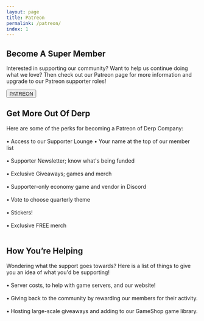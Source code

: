 ```yaml
---
layout: page
title: Patreon
permalink: /patreon/
index: 1
---
```


<div class="section sectionBorderBottom triButtonBackground4 backgroundImageDark backgroundImageCenter">
  <div class="sectionColumnMain">
    <h2>Become A Super Member</h2>
    <p>  
    Interested in supporting our community? Want to help us continue doing what we love? Then check out our Patreon page for more information and upgrade to our Patreon supporter roles!
    </p>
  </div>
  <div class="sectionColumnSub">
    <button class="navButton">
      <a href="https://www.patreon.com/bePatron?u=71975005">PATREON</a>
    </button>
  </div>
</div>

<div class="section sectionBorderBottom">
  <div class="sectionColumnHalf">
  </div>
  <div class="sectionColumnHalf">
    <h2>Get More Out Of Derp</h2>
    <p>
    Here are some of the perks for becoming a Patreon of Derp Company:<br><br>
    •  Access to our Supporter Lounge 
    •  Your name at the top of our member list<br><br>
    •  Supporter Newsletter; know what's being funded<br><br>
    •  Exclusive Giveaways; games and merch<br><br>
    •  Supporter-only economy game and vendor in Discord<br><br>
    •  Vote to choose quarterly theme<br><br>
    •  Stickers!<br><br>
    •  Exclusive FREE merch<br><br>
    </p>
  </div>
</div>

<div class="section">
  <div class="sectionColumnMain">
    <h2>How You’re Helping</h2>
    <p>
    Wondering what the support goes towards? Here is a list of things to give you an idea of what you'd be supporting!<br><br>
    •  Server costs, to help with game servers, and our website!<br><br>
    •  Giving back to the community by rewarding our members for their activity.<br><br>
    •  Hosting large-scale giveaways and adding to our GameShop game library.<br><br>
    </p>
  </div>
  <div class="sectionColumnSub">
  </div>
</div>



